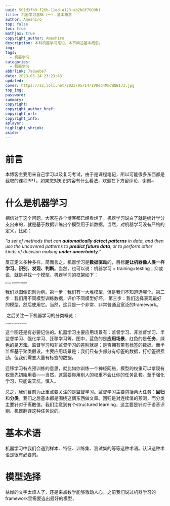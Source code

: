 ```yaml
---
uuid: 501d3fb0-f26b-11ed-a123-ab2b8f7009b1
title: 机器学习基础（一）：基本概念
author: Ameshiro
top: false
toc: true
mathjax: true
copyright_author: Ameshiro
description: 本科机器学习笔记，本节阐述基本概念。
img:
tags:
  - 机器学习
categories:
  - 机器学习
abbrlink: 7a8aebe7
date: 2023-05-14 23:23:43
updated:
cover: https://s2.loli.net/2023/05/14/1VOeb4MmCWQBI73.jpg
top_img:
password:
summary:
copyright:
copyright_author_href:
copyright_url:
copyright_info:
aplayer:
highlight_shrink:
aside:
---
```


# 前言

​		本博客主要用来自己学习以及复习考试，由于是课程笔记，所以可能很多东西都是截取的课程PPT。如果您对知识内容有什么看法，欢迎在下方留评论，谢谢~

# 什么是机器学习

​		相信对于这个问题，大家在各个博客都已经看烂了。机器学习说白了就是统计学分支出来的，就是基于数据训练出个模型用于新数据。当然，对机器学习没有严格的定义，比如：

*“a set of methods that can* ***automatically detect*  *patterns*** *in data, and then use the uncovered*  *patterns to* ***predict future data**, or to perform other*  *kinds of decision making* ***under uncertainty**.”*

​		反正定义多种多样。简而言之。机器学习是**数据驱动**的，目标**是让机器像人类一样学习、识别、发现、判断**。当然，也可以说：机器学习 = training+testing；抑或说，就是寻找一个模型。机器学习的框架如下：

<img src="https://s2.loli.net/2023/05/14/n8MdjlEXNYfUxT2.png" alt="image-20230514234852908" style="zoom: 33%;" />

​		我们以图像识别为例。第一步：我们有一大堆模型，但是我们不知道选哪个。第二步：我们用不同模型训练数据，评价不同模型好坏。 第三步：我们选择表现最好的模型，然后使用它。当然，这只是一个非常、非常普通且宽泛的framework。			

​		之后关注一下机器学习的分类概览：

<img src="https://s2.loli.net/2023/05/14/v57QYjx6kurJKFh.png" alt="image-20230514235209938" style="zoom: 33%;" />

​		这个图还是有必要记住的。机器学习主要应用场景有：监督学习、非监督学习、半监督学习、强化学习、迁移学习等。图中，蓝色的是**应用场景**，红色的是**任务**，绿色的是**方法**。监督学习和非监督学习的差别就是：是否拥有带有标签的数据。而半监督基于聚类假设，主要应用场景是：我们只有少部分有标签的数据，打标签很费劲，但我们需要大量有标签的数据。

​		迁移学习有点预训练的意思，就比如你训练一个神经网络，模型的权重可以拿现有权重先初始用着——当然，这需要你用别人的权重不会让你的任务乱套。至于强化学习，只能说天坑，慎入。

​		总之，我们目前为止重点要关注的是监督学习。监督学习主要包括两大任务：**回归**和**分类**。我们之后基本都是围绕这俩东西做文章。回归是对连续值的预测，而分类主要针对于离散值。我们注意到有个structured learning，这主要是针对于语音识别、机器翻译这种任务说的。

# 基本术语

​		机器学习中我们会遇到样本、特征、训练集、测试集的等等这种术语。认识这种术语是很有必要的。



# 模型选择

​		枯燥的文字太烦人了，还是来点数学能够激动人心。之前我们说过机器学习的framework里需要选出最好的模型，
